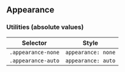 ## Appearance

### Utilities (absolute values)

| Selector           | Style              |
| ------------------ | ------------------ |
| `.appearance-none` | `appearance: none` |
| `.appearance-auto` | `appearance: auto` |
